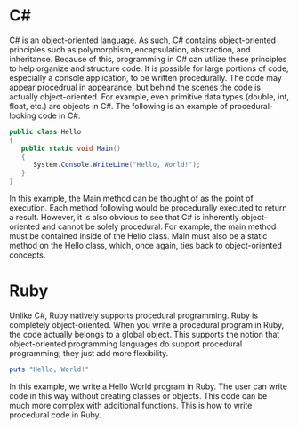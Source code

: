 # C#
C# is an object-oriented language.  As such, C# contains object-oriented principles such as polymorphism, encapsulation, abstraction, and inheritance.  Because of this, programming in C# can utilize these principles to help organize and structure code.  It is possible for large portions of code, especially a console application, to be written procedurally.  The code may appear procedrual in appearance, but behind the scenes the code is actually object-oriented.  For example, even primitive data types (double, int, float, etc.) are objects in C#.  The following is an example of procedural-looking code in C#: 
```c#
public class Hello
{
   public static void Main()
   {
      System.Console.WriteLine("Hello, World!");
   }
}
```
In this example, the Main method can be thought of as the point of execution.  Each method following would be procedurally executed to return a result.  However, it is also obvious to see that C# is inherently object-oriented and cannot be solely procedural.  For example, the main method must be contained inside of the Hello class.  Main must also be a static method on the Hello class, which, once again, ties back to object-oriented concepts.  

# Ruby
Unlike C#, Ruby natively supports procedural programming.  Ruby is completely object-oriented.  When you write a procedural program in Ruby, the code actually belongs to a global object.  This supports the notion that object-oriented programming languages do support procedural programming; they just add more flexibility.  
```ruby
puts "Hello, World!"
```
In this example, we write a Hello World program in Ruby.  The user can write code in this way without creating classes or objects.  This code can be much more complex with additional functions.  This is how to write procedural code in Ruby.
